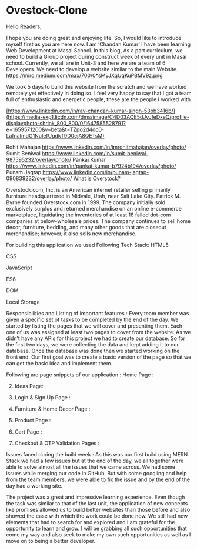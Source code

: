 # Ovestock-Clone
Hello Readers,

I hope you are doing great and enjoying life. So, I would like to introduce myself first as you are here now. I am ‘Chandan Kumar’ I have been learning Web Development at Masai School. In this blog, As a part curriculum, we need to build a Group project during construct week of every unit in Masai school. Currently, we all are in Unit-3 and here we are a team of 6 Developers. We need to develop a website similar to the main Website.
https://miro.medium.com/max/700/0*sMyJXqUqKuPBMV9z.png

We took 5 days to build this website from the scratch and we have worked remotely yet effectively in doing so. I feel very happy to say that I got a team full of enthusiastic and energetic people, these are the people I worked with

[https://www.linkedin.com/in/rav-chandan-kumar-singh-53bb3416b/](https://media-exp1.licdn.com/dms/image/C4D03AQE5dJvJfeDxeQ/profile-displayphoto-shrink_800_800/0/1647585528791?e=1659571200&v=beta&t=TZpo2d4dc0-LafnaImdG1NuIefUgdkT9D0ejA8QETsM)

Rohit Mahajan
https://www.linkedin.com/in/imrohitmahajan/overlay/photo/
Sumit Beniwal
https://www.linkedin.com/in/sumit-beniwal-987595232/overlay/photo/
Pankaj Kumar
https://www.linkedin.com/in/pankaj-kumar-b7924b194/overlay/photo/
Punam Jagtap
https://www.linkedin.com/in/punam-jagtap-090839232/overlay/photo/
What is Overstock?

Overstock.com, Inc. is an American internet retailer selling primarily furniture headquartered in Midvale, Utah, near Salt Lake City. Patrick M. Byrne founded Overstock.com in 1999. The company initially sold exclusively surplus and returned merchandise on an online e-commerce marketplace, liquidating the inventories of at least 18 failed dot-com companies at below-wholesale prices. The company continues to sell home decor, furniture, bedding, and many other goods that are closeout merchandise; however, it also sells new merchandise.

For building this application we used Following Tech Stack:
HTML5

CSS

JavaScript

ES6

DOM

Local Storage

Responsibilities and Listing of important features :
Every team member was given a specific set of tasks to be completed by the end of the day. We started by listing the pages that we will cover and presenting them. Each one of us was assigned at least two pages to cover from the website. As we didn’t have any APIs for this project we had to create our database. So for the first two days, we were collecting the data and kept adding it to our database. Once the database was done then we started working on the front end. Our first goal was to create a basic version of the page so that we can get the basic idea and implement them.

Following are page snippets of our application :
Home Page :



2. Ideas Page:



3. Login & Sign Up Page :


4. Furniture & Home Decor Page :



5. Product Page :


6. Cart Page :


7. Checkout & OTP Validation Pages :




Issues faced during the build week :
As this was our first build using MERN Stack we had a few issues but at the end of the day, we all together were able to solve almost all the issues that we came across. We had some issues while merging our code in GitHub. But with some googling and help from the team members, we were able to fix the issue and by the end of the day had a working site.

The project was a great and impressive learning experience. Even though the task was similar to that of the last unit, the application of new concepts like promises allowed us to build better websites than those before and also showed the ease with which the work could be done now. We still had new elements that had to search for and explored and I am grateful for the opportunity to learn and grow. I will be grabbing all such opportunities that come my way and also seek to make my own such opportunities as well as I move on to being a better developer.
